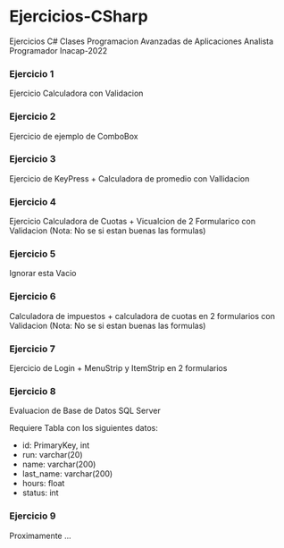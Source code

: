 # Ejercicios-CSharp
Ejercicios C# Clases Programacion Avanzadas de Aplicaciones Analista Programador Inacap-2022

### Ejercicio 1
Ejercicio Calculadora con Validacion

### Ejercicio 2
Ejercicio de ejemplo de ComboBox

### Ejercicio 3
Ejercicio de KeyPress + Calculadora de promedio con Vallidacion

### Ejercicio 4
Ejercicio Calculadora de Cuotas + Vicualcion de 2 Formularico con Validacion (Nota: No se si estan buenas las formulas)

### Ejercicio 5
Ignorar esta Vacio

### Ejercicio 6
Calculadora de impuestos + calculadora de cuotas en 2 formularios con Validacion (Nota: No se si estan buenas las formulas)

### Ejercicio 7
Ejercicio de Login + MenuStrip y ItemStrip en 2 formularios

### Ejercicio 8
Evaluacion de Base de Datos SQL Server

Requiere Tabla con los siguientes datos:

- id: PrimaryKey, int
- run: varchar(20)
- name: varchar(200)
- last_name: varchar(200)
- hours: float
- status: int

### Ejercicio 9
Proximamente ...
